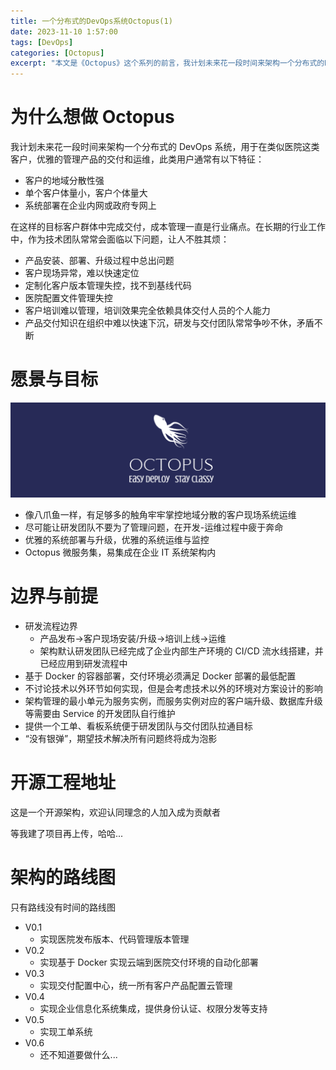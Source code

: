 ```yaml
---
title: 一个分布式的DevOps系统Octopus(1)
date: 2023-11-10 1:57:00
tags: [DevOps]
categories: [Octopus]
excerpt: "本文是《Octopus》这个系列的前言，我计划未来花一段时间来架构一个分布式的DevOps系统，用于在类似医院这类客户群体中，优雅的管理产品的交付和运维"
---
```


# 为什么想做 Octopus

我计划未来花一段时间来架构一个分布式的 DevOps 系统，用于在类似医院这类客户，优雅的管理产品的交付和运维，此类用户通常有以下特征：

- 客户的地域分散性强
- 单个客户体量小，客户个体量大
- 系统部署在企业内网或政府专网上

在这样的目标客户群体中完成交付，成本管理一直是行业痛点。在长期的行业工作中，作为技术团队常常会面临以下问题，让人不胜其烦：

- 产品安装、部署、升级过程中总出问题
- 客户现场异常，难以快速定位
- 定制化客户版本管理失控，找不到基线代码
- 医院配置文件管理失控
- 客户培训难以管理，培训效果完全依赖具体交付人员的个人能力
- 产品交付知识在组织中难以快速下沉，研发与交付团队常常争吵不休，矛盾不断

# 愿景与目标

![由Logopony设计](../pic/octopus-purpose/octopus.png)

- 像八爪鱼一样，有足够多的触角牢牢掌控地域分散的客户现场系统运维
- 尽可能让研发团队不要为了管理问题，在开发-运维过程中疲于奔命
- 优雅的系统部署与升级，优雅的系统运维与监控
- Octopus 微服务集，易集成在企业 IT 系统架构内

# 边界与前提

- 研发流程边界
  - 产品发布->客户现场安装/升级->培训上线->运维
  - 架构默认研发团队已经完成了企业内部生产环境的 CI/CD 流水线搭建，并已经应用到研发流程中
- 基于 Docker 的容器部署，交付环境必须满足 Docker 部署的最低配置
- 不讨论技术以外环节如何实现，但是会考虑技术以外的环境对方案设计的影响
- 架构管理的最小单元为服务实例，而服务实例对应的客户端升级、数据库升级等需要由 Service 的开发团队自行维护
- 提供一个工单、看板系统便于研发团队与交付团队拉通目标
- “没有银弹”，期望技术解决所有问题终将成为泡影

# 开源工程地址

这是一个开源架构，欢迎认同理念的人加入成为贡献者

等我建了项目再上传，哈哈...

# 架构的路线图

只有路线没有时间的路线图

- V0.1
  - 实现医院发布版本、代码管理版本管理
- V0.2
  - 实现基于 Docker 实现云端到医院交付环境的自动化部署
- V0.3
  - 实现交付配置中心，统一所有客户产品配置云管理
- V0.4
  - 实现企业信息化系统集成，提供身份认证、权限分发等支持
- V0.5
  - 实现工单系统
- V0.6
  - 还不知道要做什么...

